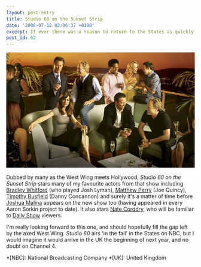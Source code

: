 ```yaml
---
layout: post-entry
title: Studio 60 on the Sunset Strip
date: '2006-07-12 02:06:37 +0100'
excerpt: If ever there was a reason to return to the States as quickly as possible, it would be to see the new Aaron Sorkin drama series 'Studio 60 on the Sunset Strip'.
post_id: 62
---
```

![The cast of Studio 60 on the Sunset Strip](/assets/2006/07/studio_60_on_the_sunset_strip.jpg)

Dubbed by many as the West Wing meets Hollywood, <cite>Studio 60 on the Sunset Strip</cite> stars many of my favourite actors from that show including [Bradley Whitford][1] (who played Josh Lyman), [Matthew Perry][2] (Joe Quincy), [Timothy Busfield][3] (Danny Concannon) and surely it's a matter of time before [Joshua Malina][4] appears on the new show too (having appeared in every Aaron Sorkin project to date). It also stars [Nate Corddry][5], who will be familiar to [Daily Show][6] viewers.

I'm really looking forward to this one, and should hopefully fill the gap left by the axed West Wing. <cite>Studio 60</cite> airs 'in the fall' in the States on NBC, but I would imagine it would arrive in the UK the beginning of next year, and no doubt on Channel 4.

[1]: http://www.imdb.com/name/nm0925966/
[2]: http://www.imdb.com/name/nm0001612
[3]: http://www.imdb.com/name/nm0124079/
[4]: http://www.imdb.com/name/nm0539651/
[5]: http://www.imdb.com/name/nm1682319/
[6]: http://www.comedycentral.com/shows/the_daily_show/

*[NBC]: National Broadcasting Company
*[UK]: United Kingdom